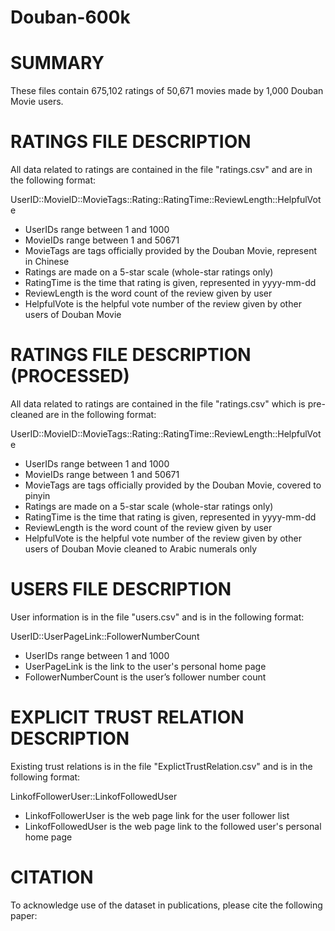 # Douban-600k

SUMMARY
================================================================================

These files contain 675,102 ratings of 50,671 movies 
made by 1,000 Douban Movie users.



RATINGS FILE DESCRIPTION
================================================================================

All data related to ratings are contained in the file "ratings.csv" and are in the
following format:

UserID::MovieID::MovieTags::Rating::RatingTime::ReviewLength::HelpfulVote

- UserIDs range between 1 and 1000
- MovieIDs range between 1 and 50671
- MovieTags are tags officially provided by the Douban Movie, represent in Chinese
- Ratings are made on a 5-star scale (whole-star ratings only)
- RatingTime is the time that rating is given, represented in yyyy-mm-dd 
- ReviewLength is the word count of the review given by user
- HelpfulVote is the helpful vote number of the review given by other users of Douban Movie

RATINGS FILE DESCRIPTION (PROCESSED)
================================================================================

All  data related to ratings are contained in the file "ratings.csv" which is pre-cleaned are in the
following format:

UserID::MovieID::MovieTags::Rating::RatingTime::ReviewLength::HelpfulVote

- UserIDs range between 1 and 1000
- MovieIDs range between 1 and 50671
- MovieTags are tags officially provided by the Douban Movie, covered to pinyin
- Ratings are made on a 5-star scale (whole-star ratings only)
- RatingTime is the time that rating is given, represented in yyyy-mm-dd 
- ReviewLength is the word count of the review given by user
- HelpfulVote is the helpful vote number of the review given by other users of Douban Movie cleaned to Arabic numerals only

USERS FILE DESCRIPTION
================================================================================

User information is in the file "users.csv" and is in the following
format:

UserID::UserPageLink::FollowerNumberCount

- UserIDs range between 1 and 1000
- UserPageLink is the link to the user's personal home page 
- FollowerNumberCount is the user’s follower number count


EXPLICIT TRUST RELATION DESCRIPTION
================================================================================

Existing trust relations is in the file "ExplictTrustRelation.csv" and is in the following
format:

LinkofFollowerUser::LinkofFollowedUser

- LinkofFollowerUser is the web page link for the user follower list
- LinkofFollowedUser is the web page link to the followed user's personal home page 




CITATION
================================================================================

To acknowledge use of the dataset in publications, please cite the following
paper:





